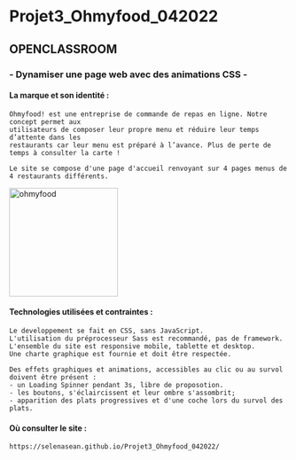 
# Projet3_Ohmyfood_042022 
## OPENCLASSROOM
### - Dynamiser une page web avec des animations CSS -     
#### La marque et son identité :

    Ohmyfood! est une entreprise de commande de repas en ligne. Notre concept permet aux
    utilisateurs de composer leur propre menu et réduire leur temps d’attente dans les
    restaurants car leur menu est préparé à l’avance. Plus de perte de temps à consulter la carte !

    Le site se compose d'une page d'accueil renvoyant sur 4 pages menus de 4 restaurants différents.
    
<img width="196" alt="ohmyfood" src="https://user-images.githubusercontent.com/62901940/168765837-6a90b602-bdc5-4657-8660-ff9c2ca45e52.png">

#### Technologies utilisées et contraintes :

    Le developpement se fait en CSS, sans JavaScript. 
    L'utilisation du préprocesseur Sass est recommandé, pas de framework.
    L'ensemble du site est responsive mobile, tablette et desktop.
    Une charte graphique est fournie et doit être respectée.

    Des effets graphiques et animations, accessibles au clic ou au survol doivent être présent :
    - un Loading Spinner pendant 3s, libre de proposotion.
    - les boutons, s'éclaircissent et leur ombre s'assombrit;
    - apparition des plats progressives et d'une coche lors du survol des plats.

#### Où consulter le site :

    https://selenasean.github.io/Projet3_Ohmyfood_042022/


